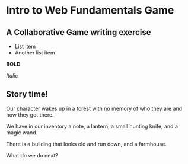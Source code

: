 # Intro to Web Fundamentals Game

## A Collaborative Game writing exercise

- List item
- Another list item

**BOLD**

_Italic_

## Story time!

Our character wakes up in a forest with no memory of who they are and how they got there.

We have in our inventory a note, a lantern, a small hunting knife, and a magic wand.

There is a building that looks old and run down, and a farmhouse.

What do we do next?
